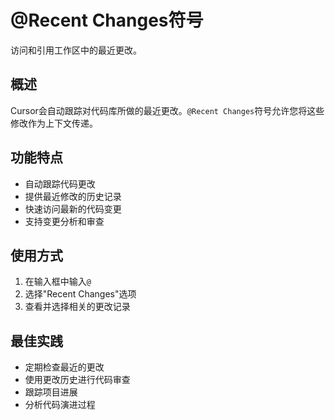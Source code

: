 # @Recent Changes符号

访问和引用工作区中的最近更改。

## 概述

Cursor会自动跟踪对代码库所做的最近更改。`@Recent Changes`符号允许您将这些修改作为上下文传递。

## 功能特点

- 自动跟踪代码更改
- 提供最近修改的历史记录
- 快速访问最新的代码变更
- 支持变更分析和审查

## 使用方式

1. 在输入框中输入`@`
2. 选择"Recent Changes"选项
3. 查看并选择相关的更改记录

## 最佳实践

- 定期检查最近的更改
- 使用更改历史进行代码审查
- 跟踪项目进展
- 分析代码演进过程 